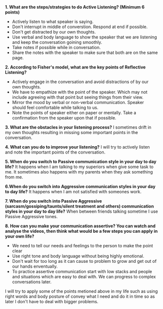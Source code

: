 **1. What are the steps/strategies to do Active Listening? (Minimum 6 points)**
* Actively listen to what speaker is saying.
* Don't interrupt in middle of converstion. Respond at end if possible.
* Don't get distracted by our own thoughts.
* Use verbal and body language to show the speaker that we are listening and keep the conversation goining smoothly.
* Take notes if possible while in conversation.
* Share the notes with the speaker to make sure that both are on the same page.

**2. According to Fisher's model, what are the key points of Reflective Listening?**
* Actively engage in the conversation and avoid distractions of by our own thoughts.
* We have to empathize with the  point of the speaker. Which may not include agreeing with that point but seeing things from their view.
* Mirror the mood by verbal or non-verbal communication. Speaker should feel comfortable while talking to us.
* Note the points of speaker either on paper or mentally. Take a confirmation from the speaker upon that if possible.

**3. What are the obstacles in your listening process?**
I sometimes drift in my own thoughts resulting in missing some important points in the conversation.
   
**4. What can you do to improve your listening?**
I will try to actively listen and note the important points of the conversation.

**5. When do you switch to Passive communication style in your day to day life?**
 It happens when I am talking to my superiors when give some task to me. It sometimes also happens with my parents when they ask something from me.
 
**6.When do you switch into Aggressive communication styles in your day to day life?**
It happens when I am not satisfied with someones work.

**7. When do you switch into Passive Aggressive (sarcasm/gossiping/taunts/silent treatment and others) communication styles in your day to day life?**
When between friends talking sometime I use Passive Aggressive tones.

**8. How can you make your communication assertive? You can watch and analyse the videos, then think what would be a few steps you can apply in your own life?**
* We need to tell our needs and feelings to the person to make the point clear
* Use right tone and body language without being highly emotional.
* Don't wait for too long as it can cause to problem to grow and get out of our hands enventually.
* To practice assertive communication start with low stacks and people and situations which are easy to deal with. We can progress to complex conversations later.

I will try to apply some of the points metioned above in my life such as using right words and body posture of convey what I need and do it in time so as later I don't have to deal with bigger problems. 


